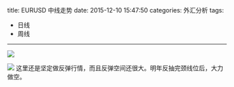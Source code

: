 title: EURUSD 中线走势
date: 2015-12-10 15:47:50
categories: 外汇分析
tags:
- 日线
- 周线
---
![](http://eurusd.qiniudn.com/12501.png)

![](http://eurusd.qiniudn.com/12502.png)
这里还是坚定做反弹行情，而且反弹空间还很大。明年反抽完颈线位后，大力做空。

